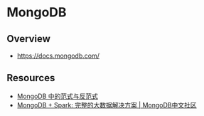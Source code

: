 # MongoDB


## Overview

- https://docs.mongodb.com/


## Resources

- [MongoDB 中的范式与反范式](http://pwhack.me/post/technology/2014-06-25)
- [MongoDB + Spark: 完整的大数据解决方案 | MongoDB中文社区](http://www.mongoing.com/tj/mongodb_shanghai_spark)
